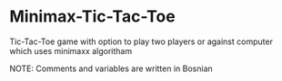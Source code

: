 # Minimax-Tic-Tac-Toe
Tic-Tac-Toe game with option to play two players or against computer which uses minimaxx algoritham

NOTE: Comments and variables are written in Bosnian

